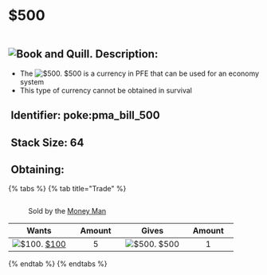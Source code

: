 # $500

<figure><img src="https://github.com/user-attachments/assets/9a099754-c655-4863-8de3-463216ce532e" alt=""><figcaption></figcaption></figure>

## <img src="https://minecraft.wiki/images/Book_and_Quill_JE2_BE2.png?2128f" alt="Book and Quill." data-size="line"> Description: <a href="#description" id="description"></a>

* The <img src="https://github.com/user-attachments/assets/9a099754-c655-4863-8de3-463216ce532e" alt="$500." data-size="line"> $500 is a currency in PFE that can be used for an economy system
* This type of currency cannot be obtained in survival

## <img src="https://minecraft.wiki/images/Name_Tag_JE2_BE2.png?cbdc1" alt="" data-size="line"> Identifier: **poke:**&#x70;ma\_bill\_500 <a href="#identifier" id="identifier"></a>

## <img src="https://minecraft.wiki/images/Light_Gray_Bundle_JE1_BE1.png?b552e" alt="" data-size="line"> Stack Size: 64 <a href="#stack-size" id="stack-size"></a>

## <img src="https://minecraft.wiki/images/thumb/Crafting_Table_JE4_BE3.png/150px-Crafting_Table_JE4_BE3.png?5767f" alt="" data-size="line"> Obtaining: <a href="#obtaining" id="obtaining"></a>

{% tabs %}
{% tab title="Trade" %}
<figure><img src="https://github.com/user-attachments/assets/b8730220-4755-4ead-a51c-da527ff5f245" alt=""><figcaption><p>Sold by the <a href="../../../mobs/traders/money-man.md">Money Man</a></p></figcaption></figure>

<table data-full-width="false"><thead><tr><th align="center">Wants</th><th width="88" align="center">Amount</th><th align="center">Gives</th><th width="85" align="center">Amount</th></tr></thead><tbody><tr><td align="center"><img src="https://github.com/user-attachments/assets/0707bc12-1f73-4ba1-86bc-2161cae9dd23" alt="$100." data-size="line"> <a href="usd100.md">$100</a></td><td align="center">5</td><td align="center"><img src="https://github.com/user-attachments/assets/9a099754-c655-4863-8de3-463216ce532e" alt="$500." data-size="line"> $500</td><td align="center">1</td></tr></tbody></table>
{% endtab %}
{% endtabs %}

